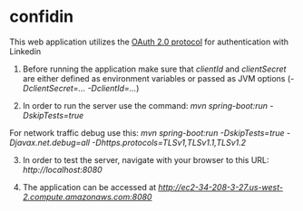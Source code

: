 # confidin

This web application utilizes the [OAuth 2.0 protocol](https://oauth.net/2/ "OAuth 2.0 protocol") for authentication with Linkedin 

1. Before running the application make sure that *clientId* and *clientSecret* are either defined as environment variables or
passed as JVM options (*-DclientSecret=... -DclientId=...*)

2. In order to run the server use the command:
*mvn spring-boot:run -DskipTests=true*

For network traffic debug use this:
*mvn spring-boot:run -DskipTests=true -Djavax.net.debug=all -Dhttps.protocols=TLSv1,TLSv1.1,TLSv1.2*

3. In order to test the server, navigate with your browser to this URL: *http://localhost:8080*

4. The application can be accessed at *http://ec2-34-208-3-27.us-west-2.compute.amazonaws.com:8080*

